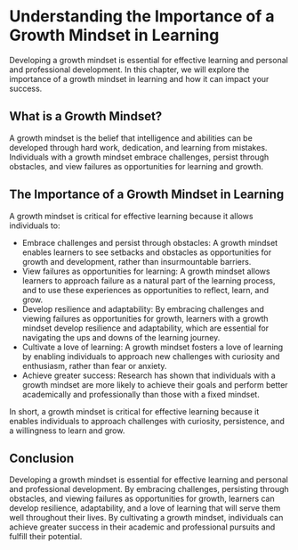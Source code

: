 Understanding the Importance of a Growth Mindset in Learning
=================================================================================================================

Developing a growth mindset is essential for effective learning and personal and professional development. In this chapter, we will explore the importance of a growth mindset in learning and how it can impact your success.

What is a Growth Mindset?
-------------------------

A growth mindset is the belief that intelligence and abilities can be developed through hard work, dedication, and learning from mistakes. Individuals with a growth mindset embrace challenges, persist through obstacles, and view failures as opportunities for learning and growth.

The Importance of a Growth Mindset in Learning
----------------------------------------------

A growth mindset is critical for effective learning because it allows individuals to:

* Embrace challenges and persist through obstacles: A growth mindset enables learners to see setbacks and obstacles as opportunities for growth and development, rather than insurmountable barriers.
* View failures as opportunities for learning: A growth mindset allows learners to approach failure as a natural part of the learning process, and to use these experiences as opportunities to reflect, learn, and grow.
* Develop resilience and adaptability: By embracing challenges and viewing failures as opportunities for growth, learners with a growth mindset develop resilience and adaptability, which are essential for navigating the ups and downs of the learning journey.
* Cultivate a love of learning: A growth mindset fosters a love of learning by enabling individuals to approach new challenges with curiosity and enthusiasm, rather than fear or anxiety.
* Achieve greater success: Research has shown that individuals with a growth mindset are more likely to achieve their goals and perform better academically and professionally than those with a fixed mindset.

In short, a growth mindset is critical for effective learning because it enables individuals to approach challenges with curiosity, persistence, and a willingness to learn and grow.

Conclusion
----------

Developing a growth mindset is essential for effective learning and personal and professional development. By embracing challenges, persisting through obstacles, and viewing failures as opportunities for growth, learners can develop resilience, adaptability, and a love of learning that will serve them well throughout their lives. By cultivating a growth mindset, individuals can achieve greater success in their academic and professional pursuits and fulfill their potential.
